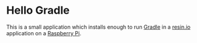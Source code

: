 # Hello Gradle

This is a small application which installs enough to run [Gradle][gradle] in a [resin.io][resin] application on a [Raspberry Pi][rpi].

[resin]:https://resin.io
[gradle]:https://gradle.org/
[rpi]:https://www.raspberrypi.org/
